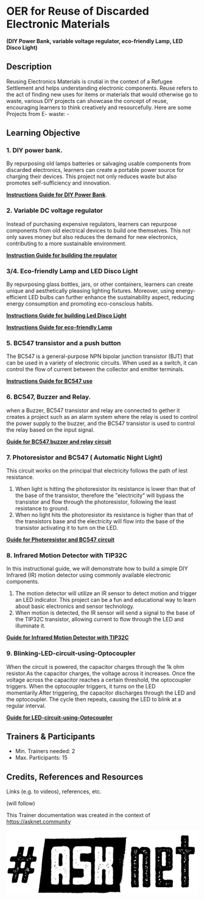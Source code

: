 # OER for Reuse of Discarded Electronic Materials
**(DIY Power Bank, variable voltage regulator, eco-friendly Lamp, LED Disco Light)**

## Description
Reusing Electronics Materials is crutial in the context of a Refugee Settlement and helps understanding electronic components.
Reuse refers to the act of finding new uses for items or materials that would otherwise go to waste, various DIY projects can showcase the concept of reuse, encouraging learners to think creatively and resourcefully. Here are some Projects from E- waste: -



 ## Learning Objective 
### 1. DIY power bank.
By repurposing old lamps  batteries or salvaging usable components from discarded electronics, learners can create a portable power source for charging their devices. This project not only reduces waste but also promotes self-sufficiency and innovation.

[**Instructions Guide for DIY Power Bank**](DIY-Power-Bank.md).

### 2. Variable DC voltage regulator
Instead of purchasing expensive regulators, learners can repurpose components from old electrical devices to build one themselves. This not only saves money but also reduces the demand for new electronics, contributing to a more sustainable environment.

[**Instruction Guide for building the regulator**](Guide-DC-Voltage-Regulator.md)


### 3/4. Eco-friendly Lamp and LED Disco Light 
By repurposing glass bottles, jars, or other containers, learners can create unique and aesthetically pleasing lighting fixtures. Moreover, using energy-efficient LED bulbs can further enhance the sustainability aspect, reducing energy consumption and promoting eco-conscious habits.

[**Instructions Guide for building Led Disco Light**](LED-LIGHT.md)

[**Instructions Guide for eco-friendly Lamp**](Eco-FriendlyLamp.md)

### 5. BC547 transistor and a push button

The BC547 is a general-purpose NPN bipolar junction transistor (BJT) that can be used in a variety of electronic circuits. When used as a switch, it can control the flow of current between the collector and emitter terminals.

[**Instructions Guide for BC547 use**](Using-BC547-and-Pushbutton.md)

### 6. BC547, Buzzer and Relay.
when a Buzzer, BC547 transistor and relay are connected to gether it creates a project such as an alarm system where the relay is used to control the power supply to the buzzer, and the BC547 transistor is used to control the relay based on the input signal.

[**Guide for BC547,buzzer and relay circuit**](BC547-Buzzer-and-Relay.md)

### 7. Photoresistor and BC547 ( Automatic Night Light)

This circuit works on the principal that electricity follows the path of lest resistance. 
1. When light is hitting the photoresistor its resistance is lower than that of the base of the transistor, therefore the "electricity" will bypass the transistor and flow through the photoresistor, following the least resistance to ground. 
2. When no light hits the photoresistor its resistance is higher than that of the transistors base and the electricity will flow into the base of the transistor activating it to turn on the LED.

[**Guide for Photoresistor and BC547 circuit**](Photoresistor-and-BC547.md)

### 8. Infrared Motion Detector with TIP32C

In this instructional guide, we will demonstrate how to build a simple DIY Infrared (IR) motion detector using commonly available electronic components.
1. The motion detector will utilize an IR sensor to detect motion and trigger an LED indicator. This project can be a fun and educational way to learn about basic electronics and sensor technology.
2. When motion is detected, the IR sensor will send a signal to the base of the TIP32C transistor, allowing current to flow through the LED and illuminate it.
   
[**Guide for Infrared Motion Detector with TIP32C**](Infrared-Motion-Detector-With-TIP32C.md)

### 9. Blinking-LED-circuit-using-Optocoupler

When the circuit is powered, the capacitor charges through the 1k ohm resistor.As the capacitor charges, the voltage across it increases.
Once the voltage across the capacitor reaches a certain threshold, the optocoupler triggers.
When the optocoupler triggers, it turns on the LED momentarily.After triggering, the capacitor discharges through the LED and the optocoupler.
The cycle then repeats, causing the LED to blink at a regular interval.
   
[**Guide for LED-circuit-using-Optocoupler**](Infrared-Motion-Detector-With-TIP32C.md)

## Trainers & Participants
- Min. Trainers needed: 2
- Max. Participants: 15

## Credits, References and Resources  
Links (e.g. to videos), references, etc.

(will follow)
 

This Trainer documentation was created in the context of https://asknet.community

![ASKnet Logo](/images/asknet-logo.png)
